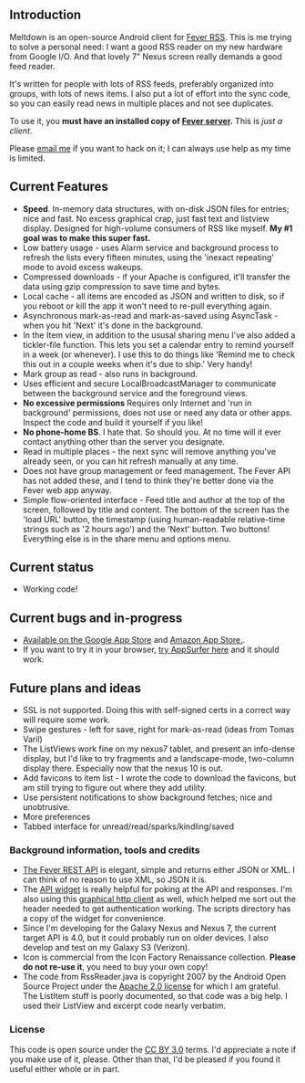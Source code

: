 ## Introduction
Meltdown is an open-source Android client for [Fever RSS](http://feedafever.com/). This is me trying to solve a personal need: I want a good RSS reader on my new hardware from Google I/O. And that lovely 7" Nexus screen really demands a good feed reader. 

It's written for people with lots of RSS feeds, preferably organized into groups, with lots of news items. I also put a lot of effort into the sync code, so you can easily read news in multiple places and not see duplicates.

To use it, you **must have an installed copy of [Fever server](http://feedafever.com/).** This is *just a client*.

Please [email me](mailto:phubbard@gmail.com) if you want to hack on it; I can always use help as my time is limited.

## Current Features
* **Speed**. In-memory data structures, with on-disk JSON files for entries; nice and fast. No excess graphical crap, just fast text and listview display. Designed for high-volume consumers of RSS like myself. **My #1 goal was to make this super fast.**
* Low battery usage - uses Alarm service and background process to refresh the lists every fifteen minutes, using the 'inexact repeating' mode to avoid excess wakeups.
* Compressed downloads - if your Apache is configured, it'll transfer the data using gzip compression to save time and bytes.
* Local cache - all items are encoded as JSON and written to disk, so if you reboot or kill the app it won't need to re-pull everything again.
* Asynchronous mark-as-read and mark-as-saved using AsyncTask - when you hit 'Next' it's done in the background.
* In the Item view, in addition to the ususal sharing menu I've also added a tickler-file function. This lets you set a calendar entry to remind yourself in a week (or whenever). I use this to do things like 'Remind me to check this out in a couple weeks when it's due to ship.' Very handy! 
* Mark group as read - also runs in background.
* Uses efficient and secure LocalBroadcastManager to communicate between the background service and the foreground views.
* **No excessive permissions** Requires only Internet and 'run in background' permissions, does not use or need any data or other apps. Inspect the code and build it yourself if you like!
* **No phone-home BS**. I hate that. So should you. At no time will it ever contact anything other than the server you designate.
* Read in multiple places - the next sync will remove anything you've already seen, or you can hit refresh manually at any time.
* Does not have group management or feed management. The Fever API has not added these, and I tend to think they're better done via the Fever web app anyway.
* Simple flow-oriented interface - Feed title and author at the top of the screen, followed by title and content. The bottom of the screen has the 'load URL' button, the timestamp (using human-readable relative-time strings such as '2 hours ago') and the 'Next' button. Two buttons! Everything else is in the share menu and options menu.

## Current status
* Working code! 

## Current bugs and in-progress
* [Available on the Google App Store](https://play.google.com/store/apps/details?id=net.phfactor.meltdown&feature=search_result#?t=W251bGwsMSwyLDEsIm5ldC5waGZhY3Rvci5tZWx0ZG93biJd) and  [Amazon App Store.](http://www.amazon.com/gp/product/B00A1CUBCY). 
* If you want to try it in your browser, [try AppSurfer here](http://www.appsurfer.com/apps/16475-meltdown) and it should work.


## Future plans and ideas
* SSL is not supported. Doing this with self-signed certs in a correct way will require some work.
* Swipe gestures - left for save, right for mark-as-read (ideas from Tomas Varil)
* The ListViews work fine on my nexus7 tablet, and present an info-dense display, but I'd like to try fragments and a landscape-mode, two-column display there. Especially now that the nexus 10 is out.
* Add favicons to item list - I wrote the code to download the favicons, but am still trying to figure out where they add utility.
* Use persistent notifications to show background fetches; nice and unobtrusive.
* More preferences
* Tabbed interface for unread/read/sparks/kindling/saved

### Background information, tools and credits
* [The Fever REST API](http://feedafever.com/api) is elegant, simple and returns either JSON or XML. I can think of no reason to use XML, so JSON it is.
* The [API widget](https://github.com/phubbard/Meltdown/blob/master/scripts/api-widget.html) is really helpful for poking at the API and responses. I'm also using this [graphical http client](http://httpclient.uservoice.com/) as well, which helped me sort out the header needed to get authentication working. The scripts directory has a copy of the widget for convenience.
* Since I'm developing for the Galaxy Nexus and Nexus 7, the current target API is 4.0, but it could probably run on older devices. I also develop and test on my Galaxy S3 (Verizon).
* Icon is commercial from the Icon Factory Renaissance collection. **Please do not re-use it**, you need to buy your own copy!
* The code from RssReader.java is copyright 2007 by the Android Open Source Project under the [Apache 2.0 license](http://www.apache.org/licenses/LICENSE-2.0) for which I am grateful. The ListItem stuff is poorly documented, so that code was a big help. I used their ListView and excerpt code nearly verbatim.

### License

This code is open source under the [CC BY 3.0](http://creativecommons.org/licenses/by/3.0/us/) terms. I'd appreciate a note if you make use of it, please. Other than that, I'd be pleased if you found it useful either whole or in part.


